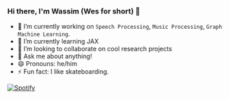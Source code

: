 ### Hi there, I'm Wassim (Wes for short) 👋

- 🔭 I’m currently working on `Speech Processing`, `Music Processing`, `Graph Machine Learning`.
- 🌱 I’m currently learning JAX
- 👯 I’m looking to collaborate on cool research projects
- 💬 Ask me about anything!
- 😄 Pronouns: he/him
- ⚡ Fun fact: I like skateboarding.

[![Spotify](https://wesbz.vercel.app/api/spotify)](https://open.spotify.com/user/11102679385)
